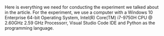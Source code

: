 Here is everything we need for conducting the experiment we talked about in the article. For the experiment, we use a computer with a Windows 10 Enterprise 64-bit Operating System, Intel(R) Core(TM) i7-9750H CPU @ 2.60GHz   2.59 GHz Processorr, Visual Studio Code IDE and Python as the programming language.
